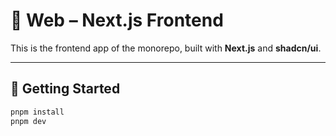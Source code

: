 # 🧼 Web – Next.js Frontend

This is the frontend app of the monorepo, built with **Next.js** and **shadcn/ui**.

---

## 🚀 Getting Started

```bash
pnpm install
pnpm dev
```
